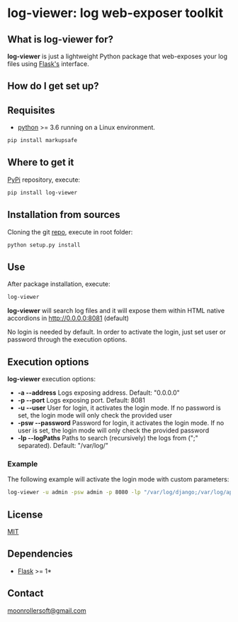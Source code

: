 # log-viewer: log web-exposer toolkit

## What is log-viewer for? ##

**log-viewer** is just a lightweight Python package that web-exposes your log files using 
[Flask's](https://palletsprojects.com/p/flask/) interface.

## How do I get set up? ##

## Requisites ##
* [python](https://www.python.org/downloads/release/python-360/) >= 3.6 running on a 
Linux environment.
```sh
pip install markupsafe
```

## Where to get it ##
[PyPi](https://pypi.org/) repository, execute:
```sh
pip install log-viewer
```

## Installation from sources ##
Cloning the git [repo](https://github.com/moonrollersoft/log-viewer), execute in root folder:
```sh
python setup.py install
```

## Use ##
After package installation, execute:
```sh
log-viewer
```
**log-viewer** will search log files and it will expose them within HTML native accordions in 
http://0.0.0.0:8081 (default)
 
No login is needed by default. In order to activate the login, just set user or password 
through the execution options. 

## Execution options ##
**log-viewer** execution options:
* **-a --address** Logs exposing address. Default: "0.0.0.0"
* **-p --port** Logs exposing port. Default: 8081
* **-u --user** User for login, it activates the login mode. If no password is set, the 
login mode will only check the 
provided user
* **-psw --password** Password for login, it activates the login mode. If no user is set, 
the login mode will only check 
the provided password
* **-lp --logPaths** Paths to search (recursively) the logs from (";" separated). 
Default: "/var/log/"

### Example ###

The following example will activate the login mode with custom parameters:
```sh
log-viewer -u admin -psw admin -p 8080 -lp "/var/log/django;/var/log/apt" -a "127.0.0.1"
```

## License
[MIT](LICENSE.txt)


## Dependencies
- [Flask](https://palletsprojects.com/p/flask/) >= 1*


## Contact ##
[moonrollersoft@gmail.com](mailto:moonrollersoft@gmail.com)
